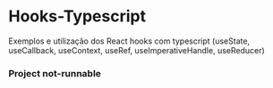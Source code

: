 # Hooks-Typescript
Exemplos e utilização dos React hooks com typescript (useState, useCallback, useContext, useRef, useImperativeHandle, useReducer)

### Project not-runnable
